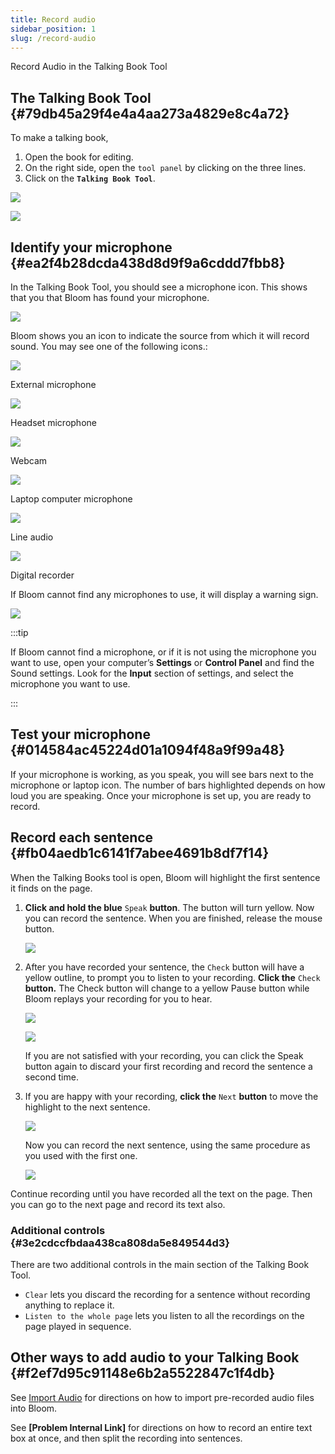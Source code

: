 ```yaml
---
title: Record audio
sidebar_position: 1
slug: /record-audio
---
```




Record Audio in the Talking Book Tool


## The Talking Book Tool {#79db45a29f4e4a4aa273a4829e8c4a72}


To make a talking book, 

1. Open the book for editing.
2. On the right side, open the `tool panel` by clicking on the three lines.
3. Click on the **`Talking Book Tool`**.

![](./record-audio.69fc5f04-6e3c-4e52-b60a-ac6a097fba23.png)


![](./record-audio.babac6d9-7e50-495c-adc0-2bb14832db5a.png)


## Identify your microphone {#ea2f4b28dcda438d8d9f9a6cddd7fbb8}


In the Talking Book Tool, you should see a microphone icon. This shows that you that Bloom has found your microphone. 


![](./record-audio.23b9c2e6-f6d7-4bd2-8a5b-daac7a10b6e6.png)


Bloom shows you an icon to indicate the source from which it will record sound. You may see one of the following icons.: 


<div class='notion-row'>
<div class='notion-column' style={{width: 'calc((100% - (min(32px, 4vw) * 2)) * 0.3333333333333333)'}}>


![](./record-audio.a73dcac0-21bb-4269-9dac-d25f8933ebeb.png)



External microphone


</div><div className='notion-spacer'></div>

<div class='notion-column' style={{width: 'calc((100% - (min(32px, 4vw) * 2)) * 0.3333333333333333)'}}>


![](./record-audio.65b96f03-ea55-4126-abb4-58ab154e4ec1.png)



Headset microphone


</div><div className='notion-spacer'></div>

<div class='notion-column' style={{width: 'calc((100% - (min(32px, 4vw) * 2)) * 0.3333333333333333)'}}>


![](./record-audio.fe6006e1-caae-4ad1-9288-557c6564aed7.png)



Webcam


</div><div className='notion-spacer'></div>
</div>


<div class='notion-row'>
<div class='notion-column' style={{width: 'calc((100% - (min(32px, 4vw) * 2)) * 0.3333333333333333)'}}>


![](./record-audio.02d579c9-abfa-4530-b376-66074352b5ad.png)



Laptop computer microphone


</div><div className='notion-spacer'></div>

<div class='notion-column' style={{width: 'calc((100% - (min(32px, 4vw) * 2)) * 0.3333333333333333)'}}>


![](./record-audio.4f91ceee-7cf0-4990-aa15-90e24f0e8d76.png)



Line audio


</div><div className='notion-spacer'></div>

<div class='notion-column' style={{width: 'calc((100% - (min(32px, 4vw) * 2)) * 0.3333333333333333)'}}>


![](./record-audio.4e447721-809f-44c6-a1f2-9a215494eeaa.png)



Digital recorder


</div><div className='notion-spacer'></div>
</div>


If Bloom cannot find any microphones to use, it will display a warning sign. 


![](./record-audio.bdc6f196-1633-4501-81bc-5728fa7b68d6.png)


:::tip

If Bloom cannot find a microphone, or if it is not using the microphone you want to use, open your computer’s **Settings** or **Control Panel** and find the Sound settings. Look for the **Input** section of settings, and select the microphone you want to use. 

:::




## Test your microphone {#014584ac45224d01a1094f48a9f99a48}


If your microphone is working, as you speak, you will see bars next to the microphone or laptop icon. The number of bars highlighted depends on how loud you are speaking. Once your microphone is set up, you are ready to record. 


## Record each sentence {#fb04aedb1c6141f7abee4691b8df7f14}


When the Talking Books tool is open, Bloom will highlight the first sentence it finds on the page. 

1. **Click and hold the blue** `Speak` **button**. The button will turn yellow. Now you can record the sentence. When you are finished, release the mouse button.

	![](./record-audio.d1e7682a-6f56-439d-a5b1-2667a178a846.png)

2. After you have recorded your sentence, the `Check` button will have a yellow outline, to prompt you to listen to your recording. **Click the** `Check` **button.** The Check button will change to a yellow Pause button while Bloom replays your recording for you to hear.

	![](./record-audio.bf1b85ad-0307-49d3-abaa-aaac744284a6.png)


	![](./record-audio.4e066e41-19d4-4beb-b30f-8bfecc2e85e9.png)


	If you are not satisfied with your recording, you can click the Speak button again to discard your first recording and record the sentence a second time.  

3. If you are happy with your recording, **click the** `Next` **button** to move the highlight to the next sentence.

	![](./record-audio.97f8b44a-0b30-4b23-abc4-ea643f86e30f.png)


	Now you can record the next sentence, using the same procedure as you used with the first one. 


	![](./record-audio.152d26de-c2bb-4cf2-bbbc-0b07ababd730.png)


Continue recording until you have recorded all the text on the page. Then you can go to the next page and record its text also. 


### Additional controls {#3e2cdccfbdaa438ca808da5e849544d3}


There are two additional controls in the main section of the Talking Book Tool. 

- `Clear` lets you discard the recording for a sentence without recording anything to replace it.
- `Listen to the whole page` lets you listen to all the recordings on the page played in sequence.

## Other ways to add audio to your Talking Book {#f2ef7d95c91148e6b2a5522847c1f4db}


See [Import Audio](/import-audio) for directions on how to import pre-recorded audio files into Bloom. 


See **[Problem Internal Link]** for directions on how to record an entire text box at once, and then split the recording into sentences. 

